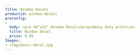 ```yaml
---
Title: Window Decals
productid: window-decals
preconfig:
-
  body: <p>1 40"x22" Window Decal</p><p>Heavy duty print</p>
  title: Window Decal
  price: 9.99
Images:
- /img/basic-decal.jpg
---
```

